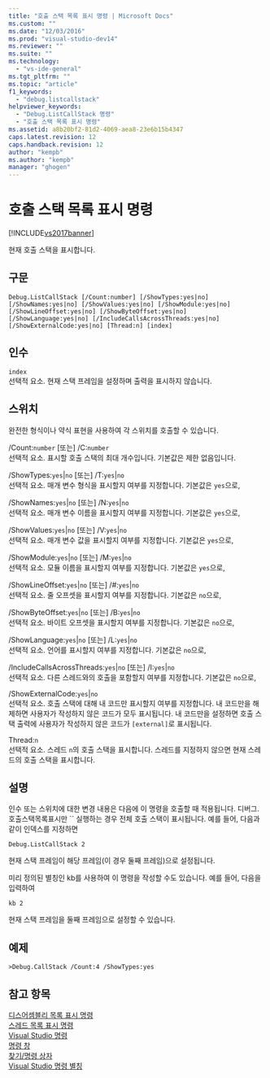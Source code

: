```yaml
---
title: "호출 스택 목록 표시 명령 | Microsoft Docs"
ms.custom: ""
ms.date: "12/03/2016"
ms.prod: "visual-studio-dev14"
ms.reviewer: ""
ms.suite: ""
ms.technology: 
  - "vs-ide-general"
ms.tgt_pltfrm: ""
ms.topic: "article"
f1_keywords: 
  - "debug.listcallstack"
helpviewer_keywords: 
  - "Debug.ListCallStack 명령"
  - "호출 스택 목록 표시 명령"
ms.assetid: a8b20bf2-81d2-4069-aea8-23e6b15b4347
caps.latest.revision: 12
caps.handback.revision: 12
author: "kempb"
ms.author: "kempb"
manager: "ghogen"
---
```

# 호출 스택 목록 표시 명령
[!INCLUDE[vs2017banner](../../code-quality/includes/vs2017banner.md)]

현재 호출 스택을 표시합니다.  
  
## 구문  
  
```  
Debug.ListCallStack [/Count:number] [/ShowTypes:yes|no]  
[/ShowNames:yes|no] [/ShowValues:yes|no] [/ShowModule:yes|no]  
[/ShowLineOffset:yes|no] [/ShowByteOffset:yes|no]  
[/ShowLanguage:yes|no] [/IncludeCallsAcrossThreads:yes|no]  
[/ShowExternalCode:yes|no] [Thread:n] [index]  
```  
  
## 인수  
 `index`  
 선택적 요소.  현재 스택 프레임을 설정하며 출력을 표시하지 않습니다.  
  
## 스위치  
 완전한 형식이나 약식 표현을 사용하여 각 스위치를 호출할 수 있습니다.  
  
 \/Count:`number` \[또는\] \/C:`number`  
 선택적 요소.  표시할 호출 스택의 최대 개수입니다.  기본값은 제한 없음입니다.  
  
 \/ShowTypes:`yes`&#124;`no` \[또는\] \/T:`yes`&#124;`no`  
 선택적 요소.  매개 변수 형식을 표시할지 여부를 지정합니다.  기본값은 `yes`으로,  
  
 \/ShowNames:`yes`&#124;`no` \[또는\] \/N:`yes`&#124;`no`  
 선택적 요소.  매개 변수 이름을 표시할지 여부를 지정합니다.  기본값은 `yes`으로,  
  
 \/ShowValues:`yes`&#124;`no` \[또는\] \/V:`yes`&#124;`no`  
 선택적 요소.  매개 변수 값을 표시할지 여부를 지정합니다.  기본값은 `yes`으로,  
  
 \/ShowModule:`yes`&#124;`no` \[또는\] \/M:`yes`&#124;`no`  
 선택적 요소.  모듈 이름을 표시할지 여부를 지정합니다.  기본값은 `yes`으로,  
  
 \/ShowLineOffset:`yes`&#124;`no` \[또는\] \/\#:`yes`&#124;`no`  
 선택적 요소.  줄 오프셋을 표시할지 여부를 지정합니다.  기본값은 `no`으로,  
  
 \/ShowByteOffset:`yes`&#124;`no` \[또는\] \/B:`yes`&#124;`no`  
 선택적 요소.  바이트 오프셋을 표시할지 여부를 지정합니다.  기본값은 `no`으로,  
  
 \/ShowLanguage:`yes`&#124;`no` \[또는\] \/L:`yes`&#124;`no`  
 선택적 요소.  언어를 표시할지 여부를 지정합니다.  기본값은 `no`으로,  
  
 \/IncludeCallsAcrossThreads:`yes`&#124;`no` \[또는\] \/I:`yes`&#124;`no`  
 선택적 요소.  다른 스레드와의 호출을 포함할지 여부를 지정합니다.  기본값은 `no`으로,  
  
 \/ShowExternalCode:`yes`&#124;`no`  
 선택적 요소.  호출 스택에 대해 내 코드만 표시할지 여부를 지정합니다.  내 코드만을 해제하면 사용자가 작성하지 않은 코드가 모두 표시됩니다.  내 코드만을 설정하면 호출 스택 출력에 사용자가 작성하지 않은 코드가 `[external]`로 표시됩니다.  
  
 Thread:`n`  
 선택적 요소.  스레드 `n`의 호출 스택을 표시합니다.  스레드를 지정하지 않으면 현재 스레드의 호출 스택을 표시합니다.  
  
## 설명  
 인수 또는 스위치에 대한 변경 내용은 다음에 이 명령을 호출할 때 적용됩니다.  디버그.호출스택목록표시만 `` 실행하는 경우 전체 호출 스택이 표시됩니다.  예를 들어, 다음과 같이 인덱스를 지정하면  
  
```  
Debug.ListCallStack 2  
```  
  
 현재 스택 프레임이 해당 프레임\(이 경우 둘째 프레임\)으로 설정됩니다.  
  
 미리 정의된 별칭인 kb를 사용하여 이 명령을 작성할 수도 있습니다.  예를 들어, 다음을 입력하여  
  
```  
kb 2  
```  
  
 현재 스택 프레임을 둘째 프레임으로 설정할 수 있습니다.  
  
## 예제  
  
```  
>Debug.CallStack /Count:4 /ShowTypes:yes  
```  
  
## 참고 항목  
 [디스어셈블리 목록 표시 명령](../../ide/reference/list-disassembly-command.md)   
 [스레드 목록 표시 명령](../../ide/reference/list-threads-command.md)   
 [Visual Studio 명령](../../ide/reference/visual-studio-commands.md)   
 [명령 창](../../ide/reference/command-window.md)   
 [찾기\/명령 상자](../../ide/find-command-box.md)   
 [Visual Studio 명령 별칭](../../ide/reference/visual-studio-command-aliases.md)